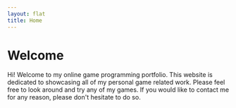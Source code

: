```yaml
---
layout: flat
title: Home
---
```

# Welcome

Hi! Welcome to my online game programming portfolio. This website is dedicated to showcasing all of my personal game related work. Please feel free to look around and try any of my games. If you would like to contact me for any reason, please don't hesitate to do so.